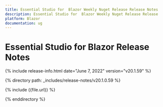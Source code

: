 ```yaml
---
title: Essential Studio for  Blazor Weekly Nuget Release Release Notes  
description: Essential Studio for  Blazor Weekly Nuget Release Release Notes 
platform: Blazor
documentation: ug
---
```


# Essential Studio for  Blazor  Release Notes  

{% include release-info.html date="June 7, 2022"  version="v20.1.59" %} 

{% directory path: _includes/release-notes/v20.1.0.59 %}

{% include {{file.url}} %}

{% enddirectory %}
